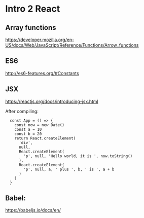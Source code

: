 # Intro 2 React

## Array functions 
https://developer.mozilla.org/en-US/docs/Web/JavaScript/Reference/Functions/Arrow_functions

## ES6
http://es6-features.org/#Constants

## JSX
https://reactjs.org/docs/introducing-jsx.html 

After compiling: 
```
  const App = () => {
    const now = new Date()
    const a = 10
    const b = 20
    return React.createElement(
      'div',
      null,
      React.createElement(
        'p', null, 'Hello world, it is ', now.toString()
      ),
      React.createElement(
        'p', null, a, ' plus ', b, ' is ', a + b
      )
    )
  }
```

## Babel:
https://babeljs.io/docs/en/